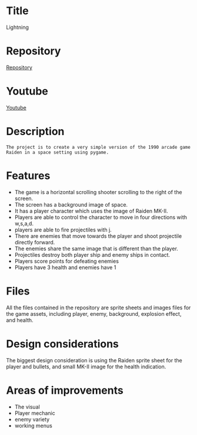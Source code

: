 # **Title**
Lightning

# **Repository** 
[Repository](https://github.com/YaoXiao4090/Lightning.git)

# **Youtube**
[Youtube](https://youtu.be/egS08t9tMSQ)

# **Description**
    The project is to create a very simple version of the 1990 arcade game Raiden in a space setting using pygame.

# **Features**
- The game is a horizontal scrolling shooter scrolling to the right of the screen.  
- The screen has a background image of space.  
- It has a player character which uses the image of Raiden MK-II.  
- Players are able to control the character to move in four directions with w,s,a,d.  
- players are able to fire projectiles with j.  
- There are enemies that move towards the player and shoot projectile directly forward.  
- The enemies share the same image that is different than the player.    
- Projectiles destroy both player ship and enemy ships in contact.  
- Players score points for defeating enemies
- Players have 3 health and enemies have 1

# **Files**
All the files contained in the repository are sprite sheets and images files for the game assets, including player, enemy, background, explosion effect, and health.

# **Design considerations**
The biggest design consideration is using the Raiden sprite sheet for the player and bullets, and small MK-II image for the health indication.

# **Areas of improvements**
- The visual
- Player mechanic
- enemy variety
- working menus
